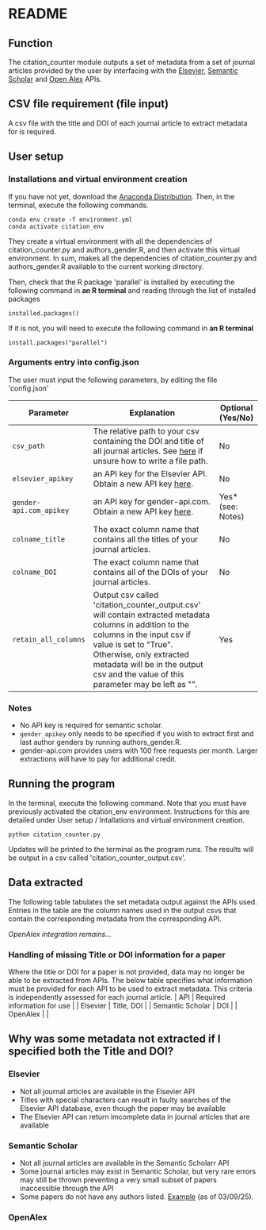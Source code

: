 # README
## Function
The citation_counter module outputs a set of metadata from a set of journal articles provided by the user by interfacing with the [Elsevier](https://dev.elsevier.com), [Semantic Scholar](https://www.semanticscholar.org/product/api) and [Open Alex](https://docs.openalex.org/how-to-use-the-api/api-overview) APIs.

## CSV file requirement (file input)
A csv file with the title and DOI of each journal article to extract metadata for is required.

## User setup
### Installations and virtual environment creation
If you have not yet, download the [Anaconda Distribution](https://www.anaconda.com/download). Then, in the terminal, execute the following commands. 
 ```
 conda env create -f environment.yml
 conda activate citation_env
 ``` 
They create a virtual environment with all the dependencies of citation_counter.py and authors_gender.R, and then activate this virtual environment. In sum, makes all the dependencies of citation_counter.py and authors_gender.R available to the current working directory.

Then, check that the R package 'parallel' is installed by executing the following command in **an R terminal** and reading through the list of installed packages
```
installed.packages()
``` 
If it is not, you will need to execute the following command in **an R terminal**
```
install.packages("parallel")
```

### Arguments entry into config.json
The user must input the following parameters, by editing the file 'config.json'

| Parameter | Explanation | Optional (Yes/No) |
| --------- | ----------- | ----------------- |
| ```csv_path```  | The relative path to your csv containing the DOI and title of all journal articles. See [here](https://www.codecademy.com/resources/docs/general/file-paths) if unsure how to write a file path. | No |
| ```elsevier_apikey```   | an API key for the Elsevier API. Obtain a new API key [here](https://dev.elsevier.com). | No |
| ```gender-api.com_apikey``` | an API key for gender-api.com. Obtain a new API key [here](gender-api.com). | Yes* (see: Notes) |
| ```colname_title``` | The exact column name that contains all the titles of your journal articles. | No |
| ```colname_DOI``` | The exact column name that contains all of the DOIs of your journal articles. | No |
| ```retain_all_columns``` | Output csv called 'citation_counter_output.csv' will contain extracted metadata columns in addition to the columns in the input csv if value is set to "True". Otherwise, only extracted metadata will be in the output csv and the value of this parameter may be left as "". | Yes |

### Notes
* No API key is required for semantic scholar.
* ```gender_apikey``` only needs to be specified if you wish to extract first and last author genders by running authors_gender.R.
* gender-api.com provides users with 100 free requests per month. Larger extractions will have to pay for additional credit.

## Running the program
In the terminal, execute the following command. Note that you must have previously activated the citation_env environment. Instructions for this are detailed under User setup / Intallations and virtual environment creation.
```
python citation_counter.py
```
Updates will be printed to the terminal as the program runs. The results will be output in a csv called 'citation_counter_output.csv'.

## Data extracted
The following table tabulates the set metadata output against the APIs used. Entries in the table are the column names used in the output csvs that contain the corresponding metadata from the corresponding API.

*OpenAlex integration remains...*

### Handling of missing Title or DOI information for a paper
Where the title or DOI for a paper is not provided, data may no longer be able to be extracted from APIs. The below table specifies what information must be provided  for each API to be used to extract metadata. This criteria is independently assessed for each journal article. 
| API | Required information for use |
| Elsevier | Title, DOI | 
| Semantic Scholar | DOI |
| OpenAlex | |

## Why was some metadata not extracted if I specified both the Title and DOI?
### Elsevier
* Not all journal articles are available in the Elsevier API
* Titles with special characters can result in faulty searches of the Elsevier API database, even though the paper may be available 
* The Elsevier API can return imcomplete data in journal articles that are available

### Semantic Scholar
* Not all journal articles are available in the Semantic Scholarr API
* Some journal articles may exist in Semantic Scholar, but very rare errors may still be thrown preventing a very small subset of papers inaccessible through the API
* Some papers do not have any authors listed. [Example](https://www.semanticscholar.org/paper/EEG-Signal-Research-for-Identification-of-Epilepsy/140ee25d5ca5dbdf65dafc57f422f00366137bc8) (as of 03/09/25).

### OpenAlex
